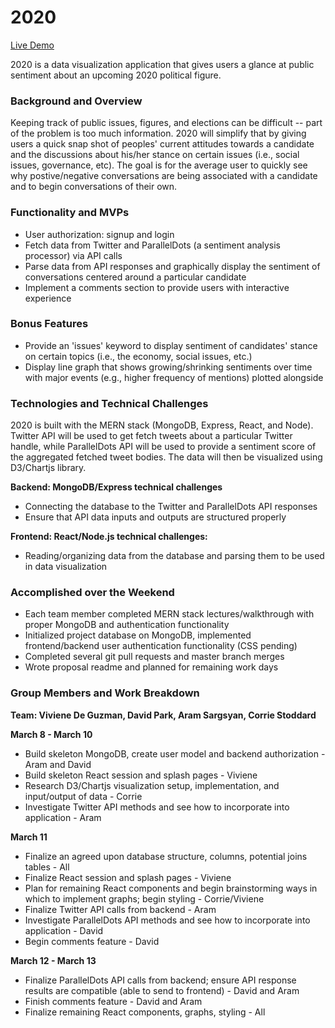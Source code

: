 # 2020

[Live Demo](https://fast-savannah-76615.herokuapp.com/#/)

2020 is a data visualization application that gives users a glance at public sentiment about an upcoming 2020 political figure.

### Background and Overview

Keeping track of public issues, figures, and elections can be difficult  -- part of the problem is too much information. 2020 will simplify that by giving users a quick snap shot of peoples' current attitudes towards a candidate and the discussions about his/her stance on certain issues (i.e., social issues, governance, etc). The goal is for the average user to quickly see why postive/negative conversations are being associated with a candidate and to begin conversations of their own.

### Functionality and MVPs
* User authorization: signup and login
* Fetch data from Twitter and ParallelDots (a sentiment analysis processor) via API calls
* Parse data from API responses and graphically display the sentiment of conversations centered around a particular candidate
* Implement a comments section to provide users with interactive experience

### Bonus Features
* Provide an 'issues' keyword to display sentiment of candidates' stance on certain topics (i.e., the economy, social issues, etc.)
* Display line graph that shows growing/shrinking sentiments over time with major events (e.g., higher frequency of mentions) plotted alongside 

### Technologies and Technical Challenges
2020 is built with the MERN stack (MongoDB, Express, React, and Node). Twitter API will be used to get fetch tweets about a particular Twitter handle, while ParallelDots API will be used to provide a sentiment score of the aggregated fetched tweet bodies. The data will then be visualized using D3/Chartjs library.

**Backend: MongoDB/Express technical challenges**
* Connecting the database to the Twitter and ParallelDots API responses 
* Ensure that API data inputs and outputs are structured properly

**Frontend: React/Node.js technical challenges:**
* Reading/organizing data from the database and parsing them to be used in data visualization

### Accomplished over the Weekend
* Each team member completed MERN stack lectures/walkthrough with proper MongoDB and authentication functionality
* Initialized project database on MongoDB, implemented frontend/backend user authentication functionality (CSS pending)
* Completed several git pull requests and master branch merges
* Wrote proposal readme and planned for remaining work days

### Group Members and Work Breakdown
**Team: Viviene De Guzman, David Park, Aram Sargsyan, Corrie Stoddard**

**March 8 - March 10**
* Build skeleton MongoDB, create user model and backend authorization - Aram and David
* Build skeleton React session and splash pages - Viviene
* Research D3/Chartjs visualization setup, implementation, and input/output of data - Corrie
* Investigate Twitter API methods and see how to incorporate into application - Aram

**March 11**
* Finalize an agreed upon database structure, columns, potential joins tables - All
* Finalize React session and splash pages - Viviene
* Plan for remaining React components and begin brainstorming ways in which to implement graphs; begin styling - Corrie/Viviene
* Finalize Twitter API calls from backend - Aram
* Investigate ParallelDots API methods and see how to incorporate into application - David
* Begin comments feature - David

**March 12 - March 13**
* Finalize ParallelDots API calls from backend; ensure API response results are compatible (able to send to frontend) - David and Aram
* Finish comments feature - David and Aram
* Finalize remaining React components, graphs, styling - All

